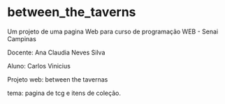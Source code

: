 # between_the_taverns

Um projeto de uma pagina Web para curso de programação WEB - Senai Campinas

Docente: Ana Claudia Neves Silva

Aluno: Carlos Vinicius

Projeto web: between the tavernas

tema: pagina de tcg e itens de coleção.